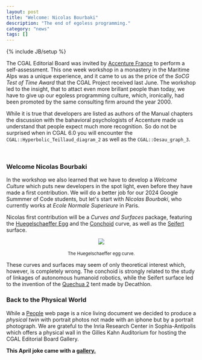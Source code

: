 ```yaml
---
layout: post
title: "Welcome: Nicolas Bourbaki"
description: "The end of egoless programming."
category: "news"
tags: []
---
```

{% include JB/setup %}

<p>The CGAL Editorial Board was invited by <a href="https://www.accenture.com/fr-fr">Accenture France</a>
to perform a self-assessment.
This one week workshop in a monastery in the Maritime Alps was a unique experience, and it came
to us as the price of the <em>SoCG Test of Time Award</em> that the CGAL Project received last June.
The workshop led to the insight, that to attact even more brillant people than today,
we have to give up our egoless programming culture, which, ironically, had been
promoted by the same consulting firm around the year 2000.</p>

<p>While it is true that developers are listed as authors of the Manual chapters
the discussion with the bahavioral psychologists of Accenture made us understand
that people expect much more recognition. So do not be surprised when in CGAL 6.0
you will encounter the <code>CGAL::Hyperbolic_Teillaud_diagram_2</code> as well as the  <code>CGAL::Oesau_graph_3</code>.
</p>

<br>
<h3>Welcome Nicolas Bourbaki</h3>

<p>In the workshop we also learned that we have to develop a <em>Welcome Culture</em>
which puts new developers in the spot light, even before they have made a first contribution.
We will do a better job for our 2024 Google Summmer of Code students, but let's start
with <em>Nicolas Bourbaki</em>, who currently works at <em>Ecole Normale Superieure</em> in Paris.</p>

<p>Nicolas first contribution will be a <em>Curves and Surfaces</em> package,
featuring the <a href="https://mathcurve.com/courbes2d.gb/oeuf/oeuf.shtml">Huegelschaeffer Egg</a>
and the <a href="https://mathcurve.com/courbes2d.gb/conchoiddecercle/conchoiddecercle.shtml">Conchoid</a> curve, as well as the <a href="https://mathcurve.com/surfaces/seifert/seifert.shtml">Seifert</a> surface.</p>


<div style="text-align:center;">
  <a href="../../../../../images/April24/huegelschaeffer.gif"><img src="../../../../../images/April24/huegelschaeffer.gif" style="max-width:85%"/></a><br>
  <br><small>The Huegelschaeffer egg curve.</small>
</div>

<p>These curves and surfaces may seem of only theoretical interest which, however, is completely wrong.
The conchoid is strongly related to the study of linkages of autonomous humanoid robotics,
while the Seifert surface led to the invention of the
<a href="https://www.youtube.com/watch?v=SwkWP--UQFA">Quechua 2</a> tent made by Decathlon.</p>


<h3>Back to the Physical World</h3>

<p>While a <a href="https://www.cgal.org/people.html">People</a> web page is a nice living document
we decided to produce a <em>physical twin</em> with portrait photos not made with an iphone
but by a portrait photograph. We are grateful to the Inria Research Center in Sophia-Antipolis
which offers a physical wall in the Gilles Kahn Auditorium for hosting the CGAL Editorial Board Gallery.


<p><b>This April joke came with a <a href="{{ site.baseurl }}/April24/index.html">gallery.</a></b></p>

